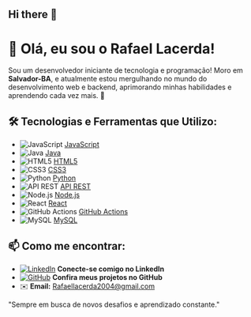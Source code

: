 ## Hi there 👋

# 👋 Olá, eu sou o Rafael Lacerda!

Sou um desenvolvedor iniciante de tecnologia e programação! Moro em **Salvador-BA**, e atualmente estou mergulhando no mundo do desenvolvimento web e backend, aprimorando minhas habilidades e aprendendo cada vez mais. 🚀

## 🛠️ Tecnologias e Ferramentas que Utilizo:

- ![JavaScript](https://img.shields.io/badge/-JavaScript-F7DF1E?style=flat-square&logo=javascript&logoColor=black) [JavaScript](https://developer.mozilla.org/pt-BR/docs/Web/JavaScript)
- ![Java](https://img.shields.io/badge/-Java-007396?style=flat-square&logo=java&logoColor=white) [Java](https://docs.oracle.com/en/java/)
- ![HTML5](https://img.shields.io/badge/-HTML5-E34F26?style=flat-square&logo=html5&logoColor=white) [HTML5](https://developer.mozilla.org/pt-BR/docs/Web/HTML)
- ![CSS3](https://img.shields.io/badge/-CSS3-1572B6?style=flat-square&logo=css3&logoColor=white) [CSS3](https://developer.mozilla.org/pt-BR/docs/Web/CSS)
- ![Python](https://img.shields.io/badge/-Python-3776AB?style=flat-square&logo=python&logoColor=white) [Python](https://www.python.org/doc/)
- ![API REST](https://img.shields.io/badge/-API%20REST-FF6F00?style=flat-square&logo=api) [API REST](https://restfulapi.net/)
- ![Node.js](https://img.shields.io/badge/-Node.js-339933?style=flat-square&logo=node.js&logoColor=white) [Node.js](https://nodejs.org/en/docs/)
- ![React](https://img.shields.io/badge/-React-61DAFB?style=flat-square&logo=react&logoColor=black) [React](https://reactjs.org/docs/getting-started.html)
- ![GitHub Actions](https://img.shields.io/badge/-GitHub%20Actions-2088FF?style=flat-square&logo=github-actions&logoColor=white) [GitHub Actions](https://docs.github.com/en/actions)
- ![MySQL](https://img.shields.io/badge/-MySQL-4479A1?style=flat-square&logo=mysql&logoColor=white) [MySQL](https://dev.mysql.com/doc/)

## 📫 Como me encontrar:

- [![LinkedIn](https://img.shields.io/badge/-LinkedIn-0A66C2?style=flat-square&logo=linkedin&logoColor=white)](https://br.linkedin.com/in/rafael-lacerda-47513526a) **Conecte-se comigo no LinkedIn**
- [![GitHub](https://img.shields.io/badge/-GitHub-181717?style=flat-square&logo=github&logoColor=white)](https://github.com/RafaelGLacerda) **Confira meus projetos no GitHub**
- ✉️ **Email:** [Rafaellacerda2004@gmail.com](mailto:Rafaellacerda2004@gmail.com)


"Sempre em busca de novos desafios e aprendizado constante."
